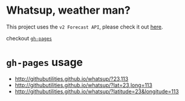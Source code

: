 # Whatsup, weather man?

This project uses the `v2 Forecast API`, please check it out [here](https://developer.forecast.io/).

checkout [`gh-pages`](http://githubutilities.github.io/whatsup/)

# `gh-pages` usage

* http://githubutilities.github.io/whatsup/?23,113
* http://githubutilities.github.io/whatsup/?lat=23,long=113
* http://githubutilities.github.io/whatsup/?latitude=23&longitude=113
